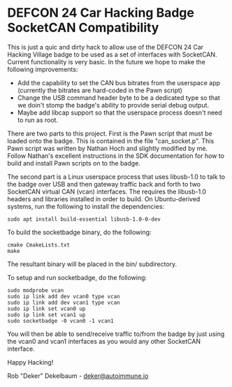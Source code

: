 # DEFCON 24 Car Hacking Badge SocketCAN Compatibility

This is just a quic and dirty hack to allow use of the DEFCON 24 Car Hacking
Village badge to be used as a set of interfaces with SocketCAN. Current
functionality is very basic. In the future we hope to make the following
improvements:

 - Add the capability to set the CAN bus bitrates from the userspace app
   (currently the bitrates are hard-coded in the Pawn script)
 - Change the USB command header byte to be a dedicated type so that we
   doin't stomp the badge's ability to provide serial debug output.
 - Maybe add libcap support so that the userspace process doesn't need
   to run as root.

There are two parts to this project. First is the Pawn script that must 
be loaded onto the badge. This is contained in the file "can_socket.p".
This Pawn script was written by Nathan Hoch and slightly modified by 
me. Follow Nathan's excellent instructions in the SDK documentation
for how to build and install Pawn scripts on to the badge.

The second part is a Linux userspace process that uses libusb-1.0 to
talk to the badge over USB and then gateway traffic back and forth to 
two SocketCAN virtual CAN (vcan) interfaces. The requires the libusb-1.0
headers and libraries installed in order to build. On Ubuntu-derived 
systems, run the following to install the dependencies:

```
sudo apt install build-essential libusb-1.0-0-dev
```

To build the socketbadge binary, do the following:

```
cmake CmakeLists.txt
make
```

The resultant binary will be placed in the bin/ subdirectory.

To setup and run socketbadge, do the following:

```
sudo modprobe vcan
sudo ip link add dev vcan0 type vcan
sudo ip link add dev vcan1 type vcan
sudo ip link set vcan0 up
sudo ip link set vcan1 up
sudo socketbadge -0 vcan0 -1 vcan1
```

You will then be able to send/receive traffic to/from the badge by just using
the vcan0 and vcan1 interfaces as you would any other SocketCAN interface.

Happy Hacking!

Rob "Deker" Dekelbaum - deker@autoimmune.io
